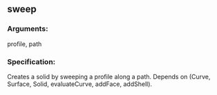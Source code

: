 ## sweep
### Arguments: 
profile, path
### Specification: 
Creates a solid by sweeping a profile along a path. Depends on (Curve, Surface, Solid, evaluateCurve, addFace, addShell).
